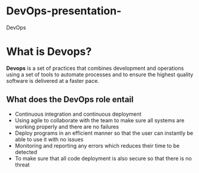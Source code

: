# DevOps-presentation-
DevOps 

# What is Devops? 

**Devops** is a set of practices that combines development and operations using a set of tools to automate processes and to ensure the highest quality software is delivered at a faster pace.


## What does the DevOps role entail 

- Continuous integration and continuous deployment
- Using agile to collaborate with the team to make sure all systems are working properly and there are no failures
- Deploy programs in an efficient manner so that the user can instantly be able to use it with no issues
- Monitoring and reporting any errors which reduces their time to be detected
- To make sure that all code deployment is also secure so that there is no threat


